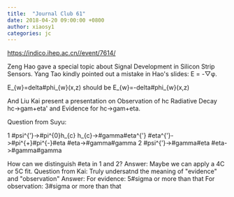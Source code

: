 ```yaml
---
title:  "Journal Club 61"
date: 2018-04-20 09:00:00 +0800
author: xiaosy1
categories: jc
---
```


<https://indico.ihep.ac.cn//event/7614/>

Zeng Hao gave a special topic about Signal Development in Silicon Strip Sensors. Yang Tao kindly pointed out a mistake
in Hao's slides: E = -▽φ.


E_{w}=delta#phi_{w}(x,z) should be E_{w}=-delta#phi_{w}(x,z)


And Liu Kai present a presentation on Observation of hc Radiative Decay hc->gam+eta' and Evidence for hc->gam+eta.


Question from Suyu: 


1 #psi^{'}->#pi^{0}h_{c}
                 h_{c}->#gamma#eta^{'}
                              #eta^{'}->#pi^{+}#pi^{-}#eta
                                                      #eta->#gamma#gamma
2 #psi^{'}->#gamma#eta
                #eta->#gamma#gamma
                
How can we distinguish #eta in 1 and 2?
Answer:
Maybe we can apply a 4C or 5C fit.
Question from Kai:
Truly undersatnd the meaning of "evidence" and "observation"
Answer:
For evidence: 5#sigma or more than that
For observation: 3#sigma or more than that

